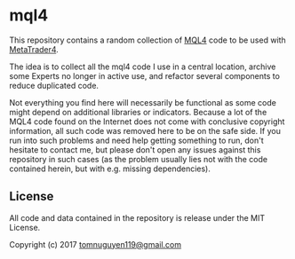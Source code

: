 # mql4

This repository contains a random collection of [MQL4](https://www.mql4.com/)
code to be used with [MetaTrader4](https://www.metatrader4.com/).

The idea is to collect all the mql4 code I use in a central location, archive
some Experts no longer in active use, and refactor several components to reduce
duplicated code.

Not everything you find here will necessarily be functional as some code might
depend on additional libraries or indicators.
Because a lot of the MQL4 code found on the Internet does not come with
conclusive copyright information, all such code was removed here to be on the
safe side.
If you run into such problems and need help getting something to run, don't
hesitate to contact me, but please don't open any issues against this
repository in such cases (as the problem usually lies not with the code
contained herein, but with e.g. missing dependencies).

## License

All code and data contained in the repository is release under the MIT License.

Copyright (c) 2017 tomnuguyen119@gmail.com
